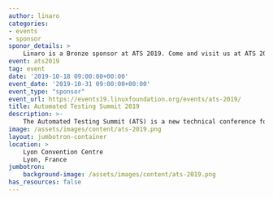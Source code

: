 ```yaml
---
author: linaro
categories:
- events
- sponsor
sponor_details: >
    Linaro is a Bronze sponsor at ATS 2019. Come and visit us at ATS 2019 to learn more!
event: ats2019
tag: event
date: '2019-10-18 09:00:00+00:00'
event_date: '2019-10-31 09:00:00+00:00'
event_type: "sponsor"
event_url: https://events19.linuxfoundation.org/events/ats-2019/
title: Automated Testing Summit 2019
description: >-
    The Automated Testing Summit (ATS) is a new technical conference for companies and developers doing automated testing of Open Source products, particularly Linux-based products and services. It is dedicated to sharing knowledge, techniques, and standards for Open Source Quality Assurance.
image: /assets/images/content/ats-2019.png
layout: jumbotron-container
location: >
    Lyon Convention Centre
    Lyon, France
jumbotron:
    background-image: /assets/images/content/ats-2019.png
has_resources: false
---
```

